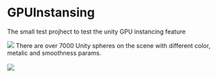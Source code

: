 # GPUInstansing
The small test projhect to test the unity GPU instancing feature

<img src="https://monosnap.com/image/wIXiKoCNUHw15AgbJuMXwJ3eizZMrL">
There are over 7000 Unity spheres on the scene with different color, metalic and smoothness params.
<br/><br/>
<img src="https://github.com/neitron/GPUInstansing/blob/master/Readme/WoamvHz%20-%20Imgur.gif">
